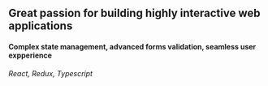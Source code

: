 <h2>Great passion for building highly interactive web applications</h2>
<h4>Complex state management, advanced forms validation, seamless user expperience</h4>
<em>React, Redux, Typescript</em>
